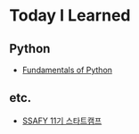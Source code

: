 # Today I Learned


## Python
  * [Fundamentals of Python](directory/lec-python/lec-python.md)
## etc.
  * [SSAFY 11기 스타트캠프](directory/startcamp/startcamp.md)